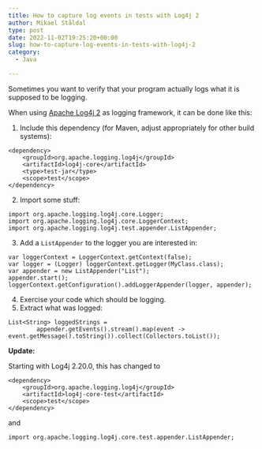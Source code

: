 ```yaml
---
title: How to capture log events in tests with Log4j 2
author: Mikael Ståldal
type: post
date: 2022-11-02T19:25:20+00:00
slug: how-to-capture-log-events-in-tests-with-log4j-2
category:
  - Java

---
```

Sometimes you want to verify that your program actually logs what it is supposed to be logging.

When using [Apache Log4j 2][1] as logging framework, it can be done like this:

  1. Include this dependency (for Maven, adjust appropriately for other build systems): 
```
<dependency>
    <groupId>org.apache.logging.log4j</groupId>
    <artifactId>log4j-core</artifactId>
    <type>test-jar</type>
    <scope>test</scope>
</dependency>

```

  2. Import some stuff: 
```
import org.apache.logging.log4j.core.Logger;
import org.apache.logging.log4j.core.LoggerContext;
import org.apache.logging.log4j.test.appender.ListAppender;

```

  3. Add a `ListAppender` to the logger you are interested in: 
```
var loggerContext = LoggerContext.getContext(false);
var logger = (Logger) loggerContext.getLogger(MyClass.class);
var appender = new ListAppender("List");
appender.start();
loggerContext.getConfiguration().addLoggerAppender(logger, appender);

```

  4. Exercise your code which should be logging.
  5. Extract what was logged: 
```
List<String> loggedStrings = 
        appender.getEvents().stream().map(event -> event.getMessage().toString()).collect(Collectors.toList());

```

**Update:**

Starting with Log4j 2.20.0, this has changed to

```
<dependency>
    <groupId>org.apache.logging.log4j</groupId>
    <artifactId>log4j-core-test</artifactId>
    <scope>test</scope>
</dependency>

```

and

```
import org.apache.logging.log4j.core.test.appender.ListAppender;

```

 [1]: https://logging.apache.org/log4j/2.x/index.html